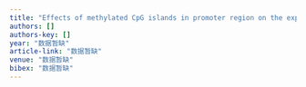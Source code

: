 ```yaml
---
title: "Effects of methylated CpG islands in promoter region on the expression of KIR3DL1 protein"
authors: []
authors-key: []
year: "数据暂缺"
article-link: "数据暂缺"
venue: "数据暂缺"
bibex: "数据暂缺"
---
```

